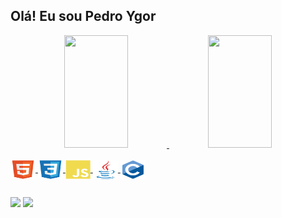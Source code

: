 ## Olá! Eu sou Pedro Ygor
<div align="center">
  <a href="https://github.com/pedroygor">
  <img height="180em" width="45%" src="https://github-readme-stats.vercel.app/api?username=pedroygor&show_icons=true&theme=dark&include_all_commits=true&count_private=true"/>
  <img height="180em" width="45%" src="https://github-readme-stats.vercel.app/api/top-langs/?username=pedroygor&layout=compact&langs_count=7&theme=dark"/>
</div>
  
<div style="display: inline_block"><br>
     <img align="center" alt="Pedro-HTML" height="30" width="40" src="https://raw.githubusercontent.com/devicons/devicon/master/icons/html5/html5-original.svg">
    <img align="center" alt="Pedro-CSS" height="30" width="40" src="https://raw.githubusercontent.com/devicons/devicon/master/icons/css3/css3-original.svg">
    <img align="center" alt="Pedro-Js" height="30" width="40" src="https://raw.githubusercontent.com/devicons/devicon/master/icons/javascript/javascript-plain.svg">
    <img align="center" alt="Pedro-Java" height="30" width="40" src="https://raw.githubusercontent.com/devicons/devicon/master/icons/java/java-original.svg">
    <img align="center" alt="Pedro-C" height="30" width="40" src="https://raw.githubusercontent.com/devicons/devicon/master/icons/c/c-original.svg"></div>

  ##
  
  <div> 
  <a href = "mailto:pedroygorlo888@gmail.com"><img src="https://img.shields.io/badge/-Gmail-%23333?style=for-the-badge&logo=gmail&logoColor=white" target="_blank"></a>
  <a href="https://www.linkedin.com/in/pedro-ygor/" target="_blank"><img src="https://img.shields.io/badge/-LinkedIn-%230077B5?style=for-the-badge&logo=linkedin&logoColor=white" target="_blank"></a> 

</div>
 

